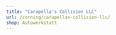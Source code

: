 ```yaml
---
title: "Carapella's Collision LLC"
url: /corning/carapellas-collision-llc/
shop: Autowerkstatt
---
```


